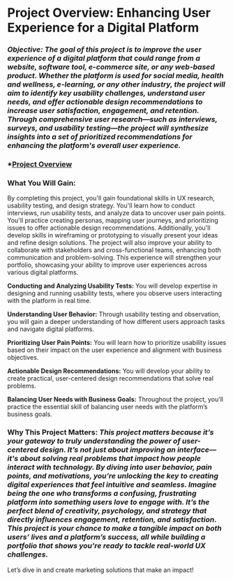 
# Project Overview: Enhancing User Experience for a Digital Platform

### *Objective: The goal of this project is to improve the user experience of a digital platform that could range from a website, software tool, e-commerce site, or any web-based product. Whether the platform is used for social media, health and wellness, e-learning, or any other industry, the project will aim to identify key usability challenges, understand user needs, and offer actionable design recommendations to increase user satisfaction, engagement, and retention. Through comprehensive user research—such as interviews, surveys, and usability testing—the project will synthesize insights into a set of prioritized recommendations for enhancing the platform's overall user experience.*

### *[Project Overview](https://www.canva.com/design/DAGRBhpd_yw/2ngzRwVGsdEUk-vM7BdF_Q/edit?utm_content=DAGRBhpd_yw&utm_campaign=designshare&utm_medium=link2&utm_source=sharebutton) 

### What You Will Gain:

By completing this project, you'll gain foundational skills in UX research, usability testing, and design strategy. You'll learn how to conduct interviews, run usability tests, and analyze data to uncover user pain points. You'll practice creating personas, mapping user journeys, and prioritizing issues to offer actionable design recommendations. Additionally, you'll develop skills in wireframing or prototyping to visually present your ideas and refine design solutions. The project will also improve your ability to collaborate with stakeholders and cross-functional teams, enhancing both communication and problem-solving. This experience will strengthen your portfolio, showcasing your ability to improve user experiences across various digital platforms.

**Conducting and Analyzing Usability Tests:** You will develop expertise in designing and running usability tests, where you observe users interacting with the platform in real time.

**Understanding User Behavior:** Through usability testing and observation, you will gain a deeper understanding of how different users approach tasks and navigate digital platforms. 

**Prioritizing User Pain Points:** You will learn how to prioritize usability issues based on their impact on the user experience and alignment with business objectives.

**Actionable Design Recommendations:** You will develop your ability to create practical, user-centered design recommendations that solve real problems.

**Balancing User Needs with Business Goals:** Throughout the project, you’ll practice the essential skill of balancing user needs with the platform’s business goals.

### Why This Project Matters:  *This project matters because it’s your gateway to truly understanding the power of user-centered design. It’s not just about improving an interface—it's about solving real problems that impact how people interact with technology. By diving into user behavior, pain points, and motivations, you’re unlocking the key to creating digital experiences that feel intuitive and seamless. Imagine being the one who transforms a confusing, frustrating platform into something users love to engage with. It’s the perfect blend of creativity, psychology, and strategy that directly influences engagement, retention, and satisfaction. This project is your chance to make a tangible impact on both users’ lives and a platform’s success, all while building a portfolio that shows you're ready to tackle real-world UX challenges.*

Let’s dive in and create marketing solutions that make an impact!
